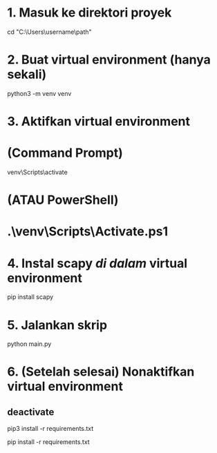 # 1. Masuk ke direktori proyek
cd "C:\Users\username\path\"

# 2. Buat virtual environment (hanya sekali)
python3 -m venv venv

# 3. Aktifkan virtual environment
#   (Command Prompt)
venv\Scripts\activate
#   (ATAU PowerShell)
# .\venv\Scripts\Activate.ps1

# 4. Instal scapy *di dalam* virtual environment
pip install scapy

# 5. Jalankan skrip
python main.py

# 6. (Setelah selesai) Nonaktifkan virtual environment
deactivate
---------------------------------------------------------
pip3 install -r requirements.txt


pip install -r requirements.txt
